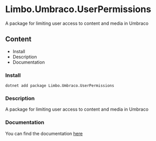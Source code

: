 # Limbo.Umbraco.UserPermissions
A package for limiting user access to content and media in Umbraco

## Content

- Install
- Description
- Documentation

### Install
```
dotnet add package Limbo.Umbraco.UserPermissions
```

### Description
A package for limiting user access to content and media in Umbraco

### Documentation
You can find the documentation [here](docs/index.md)